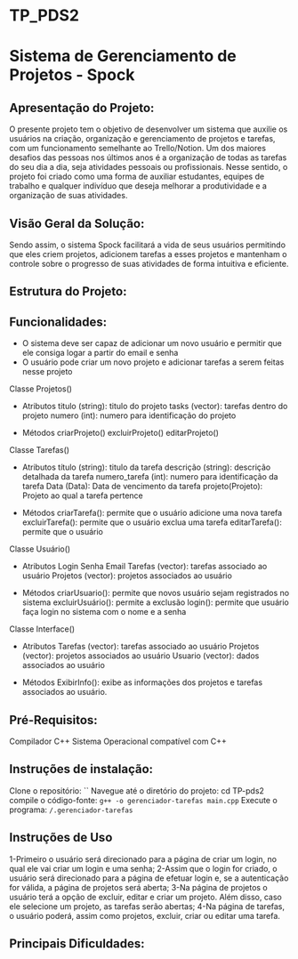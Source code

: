 # TP_PDS2
# Sistema de Gerenciamento de Projetos - Spock

##  Apresentação do Projeto: 
O presente projeto tem o objetivo de desenvolver um sistema que auxilie os usuários na criação, organização e gerenciamento de projetos e tarefas, com um funcionamento semelhante ao Trello/Notion. Um dos maiores desafios das pessoas nos últimos anos é a organização de todas as tarefas do seu dia a dia, seja atividades pessoais ou profissionais. Nesse sentido, o projeto foi criado como uma forma  de auxiliar estudantes, equipes de trabalho e qualquer indivíduo que deseja melhorar a produtividade e a organização de suas atividades.

## Visão Geral da Solução:
Sendo assim, o sistema Spock facilitará a vida de seus usuários permitindo que eles criem projetos, adicionem tarefas a esses projetos e mantenham o controle sobre o progresso de suas atividades de forma intuitiva e eficiente.

## Estrutura do Projeto:
## Funcionalidades:
- O sistema deve ser capaz de adicionar um novo usuário e permitir que ele consiga logar a partir do email e senha
- O usuário pode criar um novo projeto e adicionar tarefas a serem feitas nesse projeto

Classe Projetos()
- Atributos
    titulo (string): titulo do projeto
    tasks (vector<task>): tarefas dentro do projeto
    numero (int): numero para identificação do projeto

- Métodos
	criarProjeto()
	excluirProjeto()
	editarProjeto()

Classe Tarefas()
- Atributos
	título (string): titulo da tarefa
	descrição (string): descrição detalhada da tarefa
    numero_tarefa (int): numero para identificação da tarefa
	Data (Data): Data de vencimento da tarefa
    projeto(Projeto): Projeto ao qual a tarefa pertence
	
- Métodos
    criarTarefa(): permite que o usuário adicione uma nova tarefa
    excluirTarefa(): permite que o usuário exclua uma tarefa
    editarTarefa():  permite que o usuário 

Classe Usuário()
- Atributos
	Login
	Senha
	Email
	Tarefas (vector<task>): tarefas associado ao usuário
    Projetos (vector<Project>): projetos associados ao usuário
	
- Métodos
	criarUsuario(): permite que novos usuário sejam registrados no sistema
	excluirUsuário(): permite a exclusão
	login(): permite que usuário faça login no sistema com o nome e a senha

Classe Interface()
- Atributos
       Tarefas (vector<task>): tarefas associado ao usuário
       Projetos (vector<Project>): projetos associados ao usuário
       Usuario (vector<username>): dados associados ao usuário

- Métodos
       ExibirInfo(): exibe as informações dos projetos e tarefas associados ao usuário.
   

## Pré-Requisitos:
Compilador C++
Sistema Operacional compatível com C++

## Instruções de instalação:
Clone o repositório: ``
Navegue até o diretório do projeto: cd TP-pds2
compile o código-fonte: `g++ -o gerenciador-tarefas main.cpp`
Execute o programa: `/.gerenciador-tarefas`

## Instruções de Uso
1-Primeiro o usuário será direcionado para a página de criar um login, no qual ele vai criar um login e uma senha;
2-Assim que o login for criado, o usuário será direcionado para a página de efetuar login e, se a autenticação for válida, a página de projetos será aberta;
3-Na página de projetos o usuário terá a opção de excluir, editar e criar um projeto. Além disso, caso ele selecione um projeto, as tarefas serão abertas;
4-Na página de tarefas, o usuário poderá, assim como projetos, excluir, criar ou editar uma tarefa.

## Principais Dificuldades:
